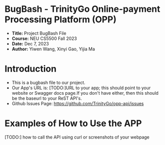 # BugBash - TrinityGo Online-payment Processing Platform (OPP)
- **Title:** Project BugBash File
- **Course:** NEU CS5500 Fall 2023
- **Date:** Dec 7, 2023
- **Author:** Yiwen Wang, Xinyi Gao, Yijia Ma

# Introduction
- This is a bugbash file to our project. 
- Our App's URL is: [TODO:]URL to your app; this should point to your website or Swagger docs page.If you don't have either, then this should be the baseurl to your ReST API's.
- Github Issues Page: https://github.com/TrinityGo/opp-api/issues 

# Examples of How to Use the APP
[TODO:] how to call the API using curl or screenshots of your webpage
